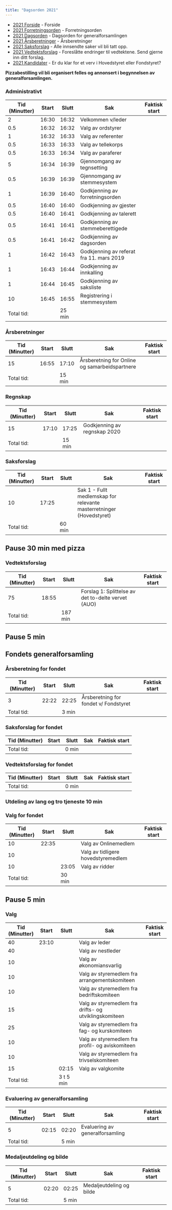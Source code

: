 ```yaml
---
title: "Dagsorden 2021"
---
```


* [2021 Forside](/wiki/online/generalforsamlingen/genfors2021)   - Forside
* [2021 Forretningsorden](/wiki/online/generalforsamlingen/genfors2021/forretningsorden) - Forretningsorden
* [2021 Dagsorden](/wiki/online/generalforsamlingen/genfors2021/dagsorden) - Dagsorden for generalforsamlingen
* [2021 Årsberetninger](/wiki/online/generalforsamlingen/genfors2021/aarsberetninger) - Årsberetninger
* [2021 Saksforslag](/wiki/online/generalforsamlingen/genfors2021/saksforslag) - Alle innsendte saker vil bli tatt opp.
* [2021 Vedtektsforslag](/wiki/online/generalforsamlingen/genfors2021/vedtekstforslag) - Foreslåtte endringer til vedtektene. Send gjerne inn ditt forslag.
* [2021 Kandidater](/wiki/online/generalforsamlingen/genfors2021/valg) - Er du klar for et verv i Hovedstyret eller Fondstyret?

**Pizzabestilling vil bli organisert felles og annonsert i begynnelsen av generalforsamlingen.**


### Administrativt
|  Tid (Minutter) | Start   | Slutt   | Sak   | Faktisk start   |
|---|---|---|---|---|
| 2 | 16:30 | 16:32 | Velkommen v/leder | |
| 0.5 | 16:32 | 16:32 | Valg av ordstyrer  | |
| 1 | 16:32 | 16:33 | Valg av referenter | |
| 0.5 | 16:33 | 16:33 | Valg av tellekorps  | |
| 0.5 | 16:33 | 16:34 | Valg av paraferer  | |
| 5 | 16:34 | 16:39 | Gjennomgang av tegnsetting  | |
| 0.5 | 16:39 | 16:39 | Gjennomgang av stemmesystem  | |
| 1 | 16:39 | 16:40 | Godkjenning av forretningsorden  | |
| 0.5 | 16:40 | 16:40 | Godkjenning av gjester  | |
| 0.5 | 16:40 | 16:41 | Godkjenning av talerett  | |
| 0.5 | 16:41 | 16:41 | Godkjenning av stemmeberettigede  | |
| 0.5 | 16:41 | 16:42 | Godkjenning av dagsorden  | |
| 1 | 16:42 | 16:43 | Godkjenning av referat fra 11. mars 2019  | |
| 1 | 16:43 | 16:44 | Godkjenning av innkalling  | |
| 1 | 16:44 | 16:45 | Godkjenning av saksliste  | |
| 10 | 16:45 | 16:55 | Registrering i stemmesystem  | |
| Total tid: | |25 min|



### Årsberetninger
|  Tid (Minutter) | Start   | Slutt   | Sak   | Faktisk start   |
|---|---|---|---|---|
| 15 | 16:55 | 17:10 | Årsberetning for Online og samarbeidspartnere |   |
| Total tid: | |15 min|

### Regnskap
|  Tid (Minutter) | Start   | Slutt   | Sak   | Faktisk start   |
|---|---|---|---|---|
| 15 | 17:10  | 17:25  | Godkjenning av regnskap 2020  |  |
| Total tid: | |15 min|


### Saksforslag
|  Tid (Minutter) | Start   | Slutt   | Sak   | Faktisk start   |
|---|---|---|---|---|
|10| 17:25 ||Sak 1 - Fullt medlemskap for relevante masterretninger (Hovedstyret)||
| Total tid: | |60 min|

## Pause 30 min med pizza

### Vedtektsforslag
|  Tid (Minutter) | Start   | Slutt   | Sak   | Faktisk start   |
|---|---|---|---|---|
|75|18:55||Forslag 1: Splittelse av det to-delte vervet (AUO)||
| Total tid: | |187 min|

## Pause 5 min

## Fondets generalforsamling

### Årsberetning for fondet

|  Tid (Minutter) | Start   | Slutt   | Sak   | Faktisk start   |
|---|---|---|---|---|
|3|22:22|22:25|Årsberetning for fondet v/ Fondstyret||
| Total tid: | | 3 min |

### Saksforslag for fondet
|  Tid (Minutter) | Start   | Slutt   | Sak   | Faktisk start   |
|---|---|---|---|---|
| Total tid: | | 0 min |

### Vedtektsforslag for fondet
|  Tid (Minutter) | Start   | Slutt   | Sak   | Faktisk start   |
|---|---|---|---|---|
| Total tid: | | 0 min |

### Utdeling av lang og tro tjeneste 10 min

### Valg for fondet
|  Tid (Minutter) | Start   | Slutt   | Sak   | Faktisk start   |
|---|---|---|---|---|
| 10   |22:35 | | Valg av Onlinemedlem |  |
| 10   ||| Valg av tidligere hovedstyremedlem |  |
| 10   ||23:05| Valg av ridder|  |
| Total tid: | | 30 min |

## Pause 5 min

### Valg
|  Tid (Minutter) | Start   | Slutt   | Sak   | Faktisk start   |
|---|---|---|---|---|
| 40 | 23:10 | | Valg av leder  |   |
| 40 | |  | Valg av nestleder  |   |
| 10 | |  | Valg av økonomiansvarlig  |   |
| 10 | |  | Valg av styremedlem fra arrangementskomiteen  |  |
| 10 | | | Valg av styremedlem fra bedriftskomiteen  |  |
| 15 | |  | Valg av styremedlem fra drifts- og utviklingskomiteen  |   |
| 25 | |  | Valg av styremedlem fra fag- og kurskomiteen  |  |
| 10 | |  | Valg av styremedlem fra profil- og aviskomiteen  |   |
| 10 | | | Valg av styremedlem fra trivselskomiteen  |   |
| 15 | | 02:15 | Valg av valgkomite  |   |
| Total tid: | |3 t 5 min|

### Evaluering av generalforsamling
|  Tid (Minutter) | Start   | Slutt   | Sak   | Faktisk start   |
|---|---|---|---|---|
| 5 | 02:15 |02:20 | Evaluering av generalforsamling  |   |
| Total tid: | |5 min|

### Medaljeutdeling og bilde
|  Tid (Minutter) | Start   | Slutt   | Sak   | Faktisk start   |
|---|---|---|---|---|
| 5 | 02:20| 02:25 | Medaljeutdeling og bilde  |   |
| Total tid: | |5 min|